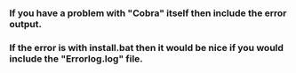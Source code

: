 




### If you have a problem with "Cobra" itself then include the error output.

### If the error is with install.bat then it would be nice if you would include the "Errorlog.log" file.

